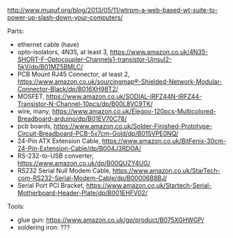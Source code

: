 http://www.mupuf.org/blog/2013/05/11/wtrpm-a-web-based-wt-suite-to-power-up-slash-down-your-computers/

Parts:

* ethernet cable (have)
* opto-isolators, 4N35, at least 3, https://www.amazon.co.uk/4N35-SHORT-F-Optocoupler-Channels1-transistor-Uinsul2-5kV/dp/B01MZ5BMLC/
* PCB Mount RJ45 Connector, at least 2, https://www.amazon.co.uk/sourcingmap®-Shielded-Network-Modular-Connector-Black/dp/B016XH98T2/
* MOSFET, https://www.amazon.co.uk/SODIAL-IRFZ44N-IRFZ44-Transistor-N-Channel-10pcs/dp/B00L8VC9TK/
* wire, many, https://www.amazon.co.uk/Elegoo-120pcs-Multicolored-Breadboard-arduino/dp/B01EV70C78/
* pcb boards, https://www.amazon.co.uk/Solder-Finished-Prototype-Circuit-Breadboard-PCB-5x7cm-Gold/dp/B015VPE0NQ/
* 24-Pin ATX Extension Cable, https://www.amazon.co.uk/BitFenix-30cm-24-Pin-Extension-Cable/dp/B004J3RDOA/
* RS-232-to-USB converter, https://www.amazon.co.uk/dp/B00QUZY4UG/
* RS232 Serial Null Modem Cable, https://www.amazon.co.uk/StarTech-com-RS232-Serial-Modem-Cable/dp/B00006B8BJ/
* Serial Port PCI Bracket, https://www.amazon.co.uk/Startech-Serial-Motherboard-Header-Plate/dp/B001EHFV02/


Tools:
* glue gun: https://www.amazon.co.uk/gp/product/B075XGHWGP/
* soldering iron: ???
